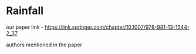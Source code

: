 # Rainfall

our paper link - https://link.springer.com/chapter/10.1007/978-981-13-1544-2_37

authors mentioned in the paper
